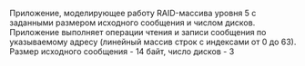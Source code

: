 Приложение, моделирующее работу RAID-массива уровня 5 с заданными размером исходного сообщения и числом дисков. Приложение выполняет операции чтения и записи сообщения по указываемому адресу (линейный массив строк с индексами от 0 до 63).
Размер исходного сообщения - 14 байт, число дисков - 3
